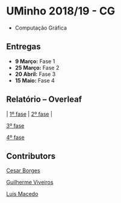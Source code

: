 # UMinho 2018/19 - CG

* Computação Gráfica

## Entregas

* **9 Março:** Fase 1
* **25 Março:** Fase 2
* **20 Abril:** Fase 3
* **15 Maio:** Fase 4

## Relatório – Overleaf

| [1º fase](https://pt.overleaf.com/7212787832wtmrngvqfntd) | [2º fase](https://www.overleaf.com/9867978269qwnnzgnhxjsp) |

[3º fase](https://www.overleaf.com/4864235325khxcdxtvwqrj)

[4º fase]()

## Contributors

[Cesar Borges](https://github.com/CesarAugustoBorges)

[Guilherme Viveiros](https://github.com/GuilhermeViveiros)

[Luis Macedo](https://github.com/FallenFoil)
